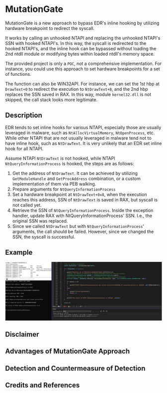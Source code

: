 # MutationGate
MutationGate is a new approach to bypass EDR's inline hooking by utilizing hardware breakpoint to redirect the syscall.

It works by calling an unhooked NTAPI and replacing the unhooked NTAPI's SSN with hooked NTAPI's. In this way, the syscall is redirected to the hooked NTAPI's, and the inline hook can be bypassed without loading the 2nd ntdll module or modifying bytes within loaded ntdll's memory space. 

The provided project is only a `POC`, not a comprehensive implementation. For instance, you could use this approach to set hardware breakpoints for a set of functions. 

The function can also be WIN32API. For instance, we can set the 1st hbp at `DrawText+0` to redirect the execution to `NtDrawText+8`, and the 2nd hbp replaces the SSN saved in RAX. In this way, module `kernel32.dll` is not skipped, the call stack looks more legitimate. 

## Description
EDR tends to set inline hooks for various NTAPI, especially those are usually leveraged in malware, such as `NtAllocVirtualMemory`, `NtOpenProcess`, etc. While other NTAPI that are not usually leveraged in malware tend not to have inline hook, such as `NtDrawText`. It is very unlikely that an EDR set inline hook for all NTAPI.   

Assume NTAPI `NtDrawText` is not hooked, while NTAPI `NtQueryInformationProcess` is hooked, the steps are as follows:

1. Get the address of `NtDrawText`. It can be achieved by utilizing `GetModuleHandle` and `GetProcAddress` combination, or a custom implementation of them via PEB walking.
2. Prepare arguments for `NtQueryInformationProcess`
3. Set a hardware breakpoint at `NtDrawText+0x8`, when the execution reaches this address, SSN of `NtDrawText` is saved in RAX, but syscall is not called yet.
4. Retrieve the SSN of `NtQueryInformationProcess`. Inside the exception handler, update RAX with NtQueryInformationProcess' SSN. I.e., the original SSN was replaced.
5. Since we called `NtDrawText` but with `NtQueryInformationProcess`' arguments, the call should be failed. However, since we changed the SSN, the syscall is successful. 



## Example

![example](screenshot/poc.png)


## Disclaimer

## Advantages of MutationGate Approach



## Detection and Countermeasure of Detection

## Credits and References
